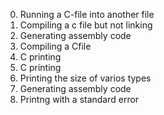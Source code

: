 0. Running a C-file into another file
1. Compiling a c file but not linking
2. Generating assembly code
3. Compiling a Cfile
4. C printing
5. C printing
6. Printing the size of varios types
7. Generating assembly code
8. Printng with a standard error
